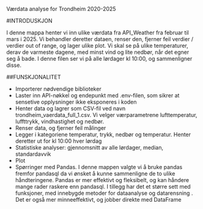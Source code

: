 Værdata analyse for Trondheim 2020-2025

#INTRODUSKJON

I denne mappa henter vi inn ulike værdata fra API_Weather fra februar til mars i 2025. Vi behandler deretter dataen, renser den, fjerner feil verdier / verdier out of range, og lager ulike plot. Vi skal se på ulike temperaturer, derav de varmeste dagene, med minst vind og lite nedbør, når det egner seg å bade. I denne filen ser vi på alle lørdager kl 10:00, og sammenligner disse.


##FUNSKJONALITET
- Importerer nødvendige biblioteker
- Laster inn API-nøkkel og endepunkt med .env-filen, som sikrer at sensetive opplysninger ikke eksponeres i koden
- Henter data og lagrer som CSV-fil ved navn trondheim_vaerdata_full_1.csv. Vi velger værparametrene lufttemperatur, luffttrykk, vindhastighet og nedbør.
- Renser data, og fjerner feil målinger
- Legger i kategoriene temperatur, trykk, nedbør og temperatur. Henter deretter ut for kl 10:00 hver lørdag 
- Statistiske analyser: gjennomsnitt av alle lørdager, median, standardavvik
- Plot
- Spørringer med Pandas. I denne mappen valgte vi å bruke pandas fremfor pandasql da vi ønsket å kunne sammenligne de to ulike håndteringene. Pandas er mer effektivt og fleksibelt, og kan håndere mange rader raskere enn pandasql. I tillegg har det et større sett med funksjoner, med innebygde metoder for dataanalyse og datarensning . Det er også mer minneeffektivt, og jobber direkte med DataFrame
